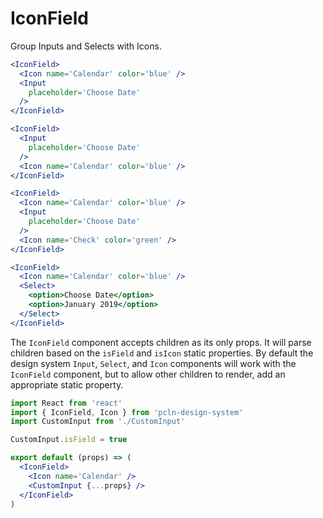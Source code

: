 # IconField

Group Inputs and Selects with Icons.

```.jsx
<IconField>
  <Icon name='Calendar' color='blue' />
  <Input
    placeholder='Choose Date'
  />
</IconField>
```

```.jsx
<IconField>
  <Input
    placeholder='Choose Date'
  />
  <Icon name='Calendar' color='blue' />
</IconField>
```

```.jsx
<IconField>
  <Icon name='Calendar' color='blue' />
  <Input
    placeholder='Choose Date'
  />
  <Icon name='Check' color='green' />
</IconField>
```

```.jsx
<IconField>
  <Icon name='Calendar' color='blue' />
  <Select>
    <option>Choose Date</option>
    <option>January 2019</option>
  </Select>
</IconField>
```

The `IconField` component accepts children as its only props.
It will parse children based on the `isField` and `isIcon` static properties.
By default the design system `Input`, `Select`, and `Icon` components will work with the `IconField` component, but to allow other children to render, add an appropriate static property.

```jsx
import React from 'react'
import { IconField, Icon } from 'pcln-design-system'
import CustomInput from './CustomInput'

CustomInput.isField = true

export default (props) => (
  <IconField>
    <Icon name='Calendar' />
    <CustomInput {...props} />
  </IconField>
)
```
